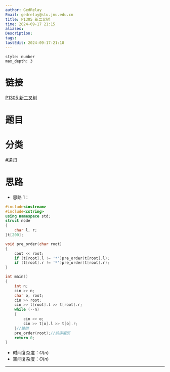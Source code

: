```yaml
---
author: GedRelay
Email: gedrelay@stu.jnu.edu.cn
title: P1305 新二叉树
time: 2024-09-17 21:15
aliases: 
Description: 
tags: 
lastEdit: 2024-09-17-21:18
---
```


```toc
style: number
max_depth: 3
```

# 链接
[P1305 新二叉树](https://www.luogu.com.cn/problem/P1305) 

# 题目


# 分类
#递归 

# 思路
- 思路 1：


```cpp
#include<iostream>
#include<cstring>
using namespace std;
struct node
{
	char l, r;
}t[200];

void pre_order(char root)
{
	cout << root;
	if (t[root].l != '*')pre_order(t[root].l);
	if (t[root].r != '*')pre_order(t[root].r);
}

int main()
{
	int n;
	cin >> n;
	char o, root;
	cin >> root;
	cin >> t[root].l >> t[root].r;
	while (--n)
	{
		cin >> o;
		cin >> t[o].l >> t[o].r;
	}//建树
	pre_order(root);//前序遍历
	return 0;
}
```


- 时间复杂度：${O\left( n \right)  }$ 
- 空间复杂度：${O\left( n \right)  }$ 


---

